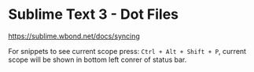 Sublime Text 3 - Dot Files
==========================

https://sublime.wbond.net/docs/syncing

For snippets to see current scope press: `Ctrl + Alt + Shift + P`, current scope will be shown in bottom left conrer of status bar.
